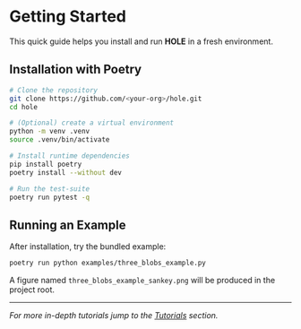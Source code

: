 # Getting Started

This quick guide helps you install and run **HOLE** in a fresh environment.

## Installation with Poetry

```bash
# Clone the repository
git clone https://github.com/<your-org>/hole.git
cd hole

# (Optional) create a virtual environment
python -m venv .venv
source .venv/bin/activate

# Install runtime dependencies
pip install poetry
poetry install --without dev

# Run the test-suite
poetry run pytest -q
```

## Running an Example

After installation, try the bundled example:

```bash
poetry run python examples/three_blobs_example.py
```

A figure named `three_blobs_example_sankey.png` will be produced in the project
root.

---

*For more in-depth tutorials jump to the [Tutorials](tutorials/README.md) section.* 